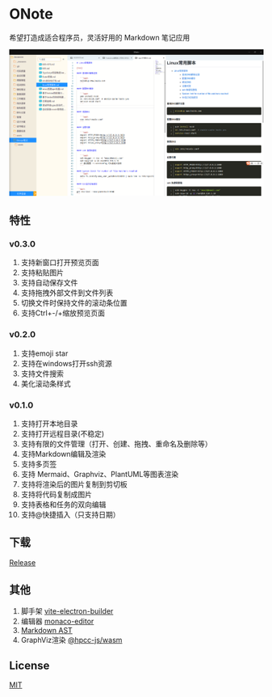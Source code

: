# ONote 

希望打造成适合程序员，灵活好用的 Markdown 笔记应用

![](docs/assets/sceenshot.png)


## 特性

### v0.3.0
1. 支持新窗口打开预览页面
2. 支持粘贴图片
3. 支持自动保存文件
4. 支持拖拽外部文件到文件列表
5. 切换文件时保持文件的滚动条位置
6. 支持Ctrl+-/+缩放预览页面


### v0.2.0

1. 支持emoji star
2. 支持在windows打开ssh资源
3. 支持文件搜索
4. 美化滚动条样式


### v0.1.0
1. 支持打开本地目录
2. 支持打开远程目录(不稳定)
3. 支持有限的文件管理（打开、创建、拖拽、重命名及删除等）
4. 支持Markdown编辑及渲染
5. 支持多页签
6. 支持 Mermaid、Graphviz、PlantUML等图表渲染
7. 支持将渲染后的图片复制到剪切板
8. 支持将代码复制成图片
9. 支持表格和任务的双向编辑
10. 支持@快捷插入（只支持日期）


## 下载
[Release](https://github.com/pansinm/ONote/releases)


## 其他

1. 脚手架 [vite-electron-builder](https://github.com/cawa-93/vite-electron-builder)
2. 编辑器 [monaco-editor](https://microsoft.github.io/monaco-editor/)
3. [Markdown AST](https://github.com/syntax-tree/mdast)
4. GraphViz渲染 [@hpcc-js/wasm](https://github.com/hpcc-systems/hpcc-js-wasm)

## License

[MIT](LICENSE)
